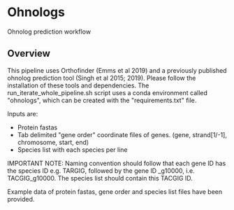 # Ohnologs
Ohnolog prediction workflow


## Overview
This pipeline uses Orthofinder (Emms et al 2019) and a previously published ohnolog prediction tool (Singh et al 2015; 2019). Please follow the installation of these tools and dependencies. The run_iterate_whole_pipeline.sh script uses a conda environment called "ohnologs", which can be created with the "requirements.txt" file.

Inputs are:
- Protein fastas
- Tab delimited "gene order" coordinate files of genes. (gene, strand[1/-1], chromosome, start, end)
- Species list with each species per line

IMPORTANT NOTE: Naming convention should follow that each gene ID has the species ID e.g. TARGIG, followed by the gene ID _g10000, i.e. TACGIG_g10000. The species list should contain this TACGIG ID.

Example data of protein fastas, gene order and species list files have been provided.

